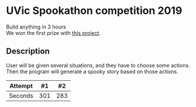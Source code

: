 # UVic Spookathon competition 2019
Build anything in 3 hours <br/>
We won the first prize with [this project](https://spookystory.herokuapp.com/).
<br/>
## Description
User will be given several situations, and they have to choose some actions.
<br/>
Then the program will generate a spooky story based on those actions.


| Attempt | #1 | #2 |
| :---: | :---: | :---: |
| Seconds | 301 | 283 |
